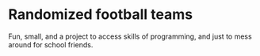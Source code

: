 # Randomized football teams

Fun, small, and a project to access skills of programming, and just to mess around for school friends.

